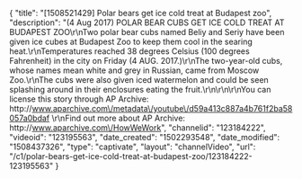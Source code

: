 {
    "title": "[1508521429] Polar bears get ice cold treat at Budapest zoo",
    "description": "(4 Aug 2017) POLAR BEAR CUBS GET ICE COLD TREAT AT BUDAPEST ZOO\r\nTwo polar bear cubs named Beliy and Seriy have been given ice cubes at Budapest Zoo to keep them cool in the searing heat.\r\nTemperatures reached 38 degrees Celsius (100 degrees Fahrenheit) in the city on Friday (4 AUG. 2017.)\r\nThe two-year-old cubs, whose names mean white and grey in Russian, came from Moscow Zoo.\r\nThe cubs were also given iced watermelon and could be seen splashing around in their enclosures eating the fruit.\r\n\r\n\r\nYou can license this story through AP Archive: http:\/\/www.aparchive.com\/metadata\/youtube\/d59a413c887a4b761f2ba58057a0bdaf \r\nFind out more about AP Archive: http:\/\/www.aparchive.com\/HowWeWork",
    "channelid": "123184222",
    "videoid": "123195563",
    "date_created": "1502293548",
    "date_modified": "1508437326",
    "type": "captivate",
    "layout": "channelVideo",
    "url": "\/c1\/polar-bears-get-ice-cold-treat-at-budapest-zoo\/123184222-123195563"
}